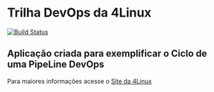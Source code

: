 # Trilha DevOps da 4Linux

<!-- Altere a Flag abaixo com sua URL do Travis -->
[![Build Status](https://travis-ci.com/d4nyspeixoto-cloudlearn/DevOpsLab-HelloWorld.svg?branch=master)](https://travis-ci.com/d4nyspeixoto-cloudlearn/DevOpsLab-HelloWorld)

## Aplicação criada para exemplificar o Ciclo de uma PipeLine DevOps


Para maiores informações acesse o [Site da 4Linux](https://www.4linux.com.br/cursos/devops)
